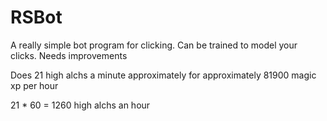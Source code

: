 # RSBot
A really simple bot program for clicking. Can be trained to model your clicks. Needs improvements

Does 21 high alchs a minute approximately for approximately 81900 magic xp per hour

21 * 60 = 1260 high alchs an hour

